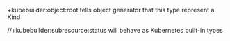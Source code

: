 +kubebuilder:object:root
tells object generator that this type represent a Kind

//+kubebuilder:subresource:status
will behave as Kubernetes built-in types